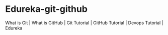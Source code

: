 # Edureka-git-github
What is Git | What is GitHub | Git Tutorial | GitHub Tutorial | Devops Tutorial | Edureka
